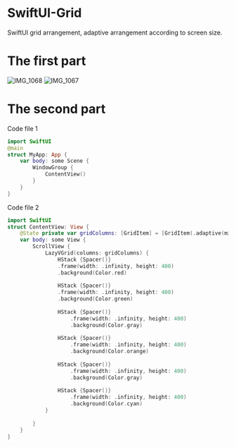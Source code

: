 # SwiftUI-Grid
SwiftUI grid arrangement, adaptive arrangement according to screen size.
# The first part
![IMG_1068](https://github.com/S-way520/SwiftUI-Grid/assets/95877651/feb4f432-86d3-4e51-bbd3-26f36d1b4e62)
![IMG_1067](https://github.com/S-way520/SwiftUI-Grid/assets/95877651/20c47020-9d68-41e6-ba57-5cd47dbad5ed)
# The second part
Code file 1
```swift
import SwiftUI
@main
struct MyApp: App {
    var body: some Scene {
        WindowGroup {
            ContentView()
        }
    }
}
```
Code file 2
```swift
import SwiftUI
struct ContentView: View {
    @State private var gridColumns: [GridItem] = [GridItem(.adaptive(minimum: 380), spacing: 10)]
    var body: some View {
        ScrollView {
            LazyVGrid(columns: gridColumns) {
                HStack {Spacer()}
                .frame(width: .infinity, height: 400)
                .background(Color.red)
                
                HStack {Spacer()}
                .frame(width: .infinity, height: 400)
                .background(Color.green)
                
                HStack {Spacer()}
                    .frame(width: .infinity, height: 400)
                    .background(Color.gray)
                
                HStack {Spacer()}
                    .frame(width: .infinity, height: 400)
                    .background(Color.orange)
                
                HStack {Spacer()}
                    .frame(width: .infinity, height: 400)
                    .background(Color.gray)
                
                HStack {Spacer()}
                    .frame(width: .infinity, height: 400)
                    .background(Color.cyan)
            }
            
        }
    }
}
```
